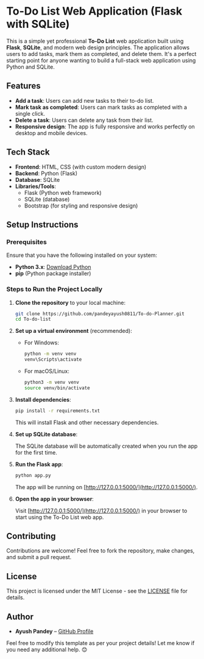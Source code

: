 # To-Do List Web Application (Flask with SQLite)

This is a simple yet professional **To-Do List** web application built using **Flask**, **SQLite**, and modern web design principles. The application allows users to add tasks, mark them as completed, and delete them. It's a perfect starting point for anyone wanting to build a full-stack web application using Python and SQLite.

## Features

- **Add a task**: Users can add new tasks to their to-do list.
- **Mark task as completed**: Users can mark tasks as completed with a single click.
- **Delete a task**: Users can delete any task from their list.
- **Responsive design**: The app is fully responsive and works perfectly on desktop and mobile devices.

## Tech Stack

- **Frontend**: HTML, CSS (with custom modern design)
- **Backend**: Python (Flask)
- **Database**: SQLite
- **Libraries/Tools**:
  - Flask (Python web framework)
  - SQLite (database)
  - Bootstrap (for styling and responsive design)

## Setup Instructions

### Prerequisites

Ensure that you have the following installed on your system:

- **Python 3.x**: [Download Python](https://www.python.org/downloads/)
- **pip** (Python package installer)

### Steps to Run the Project Locally

1. **Clone the repository** to your local machine:

    ```bash
    git clone https://github.com/pandeyayush0811/To-do-Planner.git
    cd To-do-list
    ```

2. **Set up a virtual environment** (recommended):

    - For Windows:
      ```bash
      python -m venv venv
      venv\Scripts\activate
      ```

    - For macOS/Linux:
      ```bash
      python3 -m venv venv
      source venv/bin/activate
      ```

3. **Install dependencies**:

    ```bash
    pip install -r requirements.txt
    ```

    This will install Flask and other necessary dependencies.

4. **Set up SQLite database**:

    The SQLite database will be automatically created when you run the app for the first time.

5. **Run the Flask app**:

    ```bash
    python app.py
    ```

    The app will be running on [http://127.0.0.1:5000/](http://127.0.0.1:5000/).

6. **Open the app in your browser**:

    Visit [http://127.0.0.1:5000/](http://127.0.0.1:5000/) in your browser to start using the To-Do List web app.



## Contributing

Contributions are welcome! Feel free to fork the repository, make changes, and submit a pull request.
## License

This project is licensed under the MIT License - see the [LICENSE](License) file for details.

## Author

- **Ayush Pandey** – [GitHub Profile](https://github.com/pandeyayush0811)


Feel free to modify this template as per your project details! Let me know if you need any additional help. 😊
